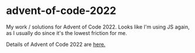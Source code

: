 # advent-of-code-2022
My work / solutions for Advent of Code 2022. Looks like I'm using JS again, as I usually do since it's the lowest friction for me.

Details of Advent of Code 2022 are [here.](https://adventofcode.com/2022)
